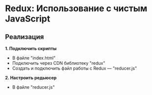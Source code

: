 # Redux: Использование с чистым JavaScript

## Реализация
**1. Подключить скрипты**
- В файле "index.html"
- Подключить через CDN библиотеку "redux"
- Создать и подключить файл работы с Redux — "reducer.js"

**2. Настроить редьюсер**
- В файле "reducer.js"